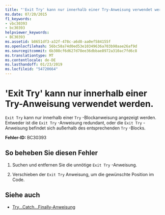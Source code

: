 ```yaml
---
title: "'Exit Try' kann nur innerhalb einer Try-Anweisung verwendet werden."
ms.date: 07/20/2015
f1_keywords:
- vbc30393
- bc30393
helpviewer_keywords:
- BC30393
ms.assetid: b8651df3-a32f-478c-a6d8-aa0ef584155f
ms.openlocfilehash: 56bc58a74d0ed53e10349636a703b98aae26af9d
ms.sourcegitcommit: 6b308cf6d627d78ee36dbbae8972a310ac7fd6c8
ms.translationtype: MT
ms.contentlocale: de-DE
ms.lasthandoff: 01/23/2019
ms.locfileid: "54720664"
---
```

# <a name="exit-try-can-only-appear-inside-a-try-statement"></a>'Exit Try' kann nur innerhalb einer Try-Anweisung verwendet werden.
`Exit Try` kann nur innerhalb einer `Try` -Blockanweisung angezeigt werden. Entweder ist die `Exit Try` -Anweisung redundant, oder die `Exit Try` -Anweisung befindet sich außerhalb des entsprechenden `Try` -Blocks.  
  
 **Fehler-ID:** BC30393  
  
## <a name="to-correct-this-error"></a>So beheben Sie diesen Fehler  
  
1.  Suchen und entfernen Sie die unnötige `Exit Try` -Anweisung.  
  
2.  Verschieben der `Exit Try` Anweisung, um die gewünschte Position im Code.  
  
## <a name="see-also"></a>Siehe auch
- [Try...Catch...Finally-Anweisung](../../visual-basic/language-reference/statements/try-catch-finally-statement.md)

